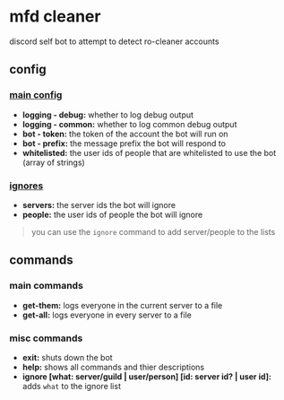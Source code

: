 # mfd cleaner
discord self bot to attempt to detect ro-cleaner accounts

## config
### [main config](https://github.com/ChocolateDrink/mfd-cleaner/blob/main/config/config.json)
- **logging - debug:** whether to log debug output
- **logging - common:** whether to log common debug output
- **bot - token:** the token of the account the bot will run on
- **bot - prefix:** the message prefix the bot will respond to
- **whitelisted:** the user ids of people that are whitelisted to use the bot (array of strings)

### [ignores](https://github.com/ChocolateDrink/mfd-cleaner/blob/main/config/ignore.json)
- **servers:** the server ids the bot will ignore
- **people:** the user ids of people the bot will ignore

> you can use the `ignore` command to add server/people to the lists

## commands
### main commands
- **get-them:** logs everyone in the current server to a file
- **get-all:** logs everyone in every server to a file

### misc commands
- **exit:** shuts down the bot
- **help:** shows all commands and thier descriptions
- **ignore [what: server/guild | user/person] [id: server id? | user id]:** adds `what` to the ignore list
